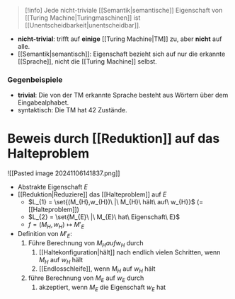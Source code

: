 > [!info] Jede nicht-triviale [[Semantik|semantische]] Eigenschaft von [[Turing Machine|Turingmaschinen]] ist [[Unentscheidbarkeit|unentscheidbar]].


- **nicht-trivial**: trifft auf **einige** [[Turing Machine|TM]] zu, aber **nicht** auf alle.
- [[Semantik|semantisch]]: Eigenschaft bezieht sich auf nur die erkannte [[Sprache]], nicht die [[Turing Machine]] selbst.

### Gegenbeispiele
- **trivial**: Die von der TM erkannte Sprache besteht aus Wörtern über dem Eingabealphabet.
- syntaktisch: Die TM hat 42 Zustände.

# Beweis durch [[Reduktion]] auf das Halteproblem

![[Pasted image 20241106141837.png]]


- Abstrakte Eigenschaft $E$
- [[Reduktion|Reduziere]] das [[Halteproblem]] auf $E$
	- $L_{1} = \set{(M_{H},w_{H})\ |\ M_{H}\ hält\ auf\ w_{H}}$ (= [[Halteproblem]])
	- $L_{2} = \set{M_{E}\ |\ M_{E}\ hat\ Eigenschaft\ E}$
	- $f = (M_{H}, w_{H}) \mapsto M'_{E}$
- Definition von $M'_{E}$:
	1. Führe Berechnung von $M_{H} auf w_{H}$ durch
		1. [[Haltekonfiguration|hält]] nach endlich vielen Schritten, wenn $M_{H}$ auf $w_{H}$ hält
		2. [[Endlosschleife]], wenn $M_{H}$ auf $w_{H}$ hält
	2. führe Berechnung von $M_{E}$ auf $w_{E}$ durch
		1. akzeptiert, wenn $M_{E}$ die Eigenschaft $w_{E}$ hat